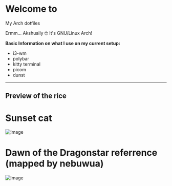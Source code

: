 # Welcome to
My Arch dotfiles

Ermm... Akshually 🤓 It's GNU/Linux Arch!

<b>Basic Information on what I use on my current setup:</b>
<ul>
  <li>i3-wm</li>
  <li>polybar</li>
  <li>kitty terminal</li>
  <li>picom</li>
  <li>dunst</li>
</ul>
<hr>

<b><h2>Preview of the rice</h2></b>
# Sunset cat
![image](https://github.com/sexore/dotfiles/assets/44409590/baf0c8c6-0394-4616-b2d3-e22713aede58)


# Dawn of the Dragonstar referrence (mapped by nebuwua)
![image](https://github.com/sexore/dotfiles/assets/44409590/d9df696e-c685-4f4e-b697-865fc0df5b13)
